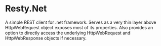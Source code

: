 Resty.Net
=========

A simple REST client for .net framework. Serves as a very thin layer above HttpWebRequest object exposes most of its properties. Also provides an option to directly access the underlying HttpWebRequest and HttpWebResponse objects if necessary.